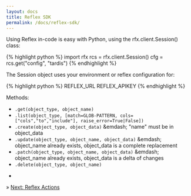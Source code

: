 ```yaml
---
layout: docs
title: Reflex SDK
permalink: /docs/reflex-sdk/
---
```


Using Reflex in-code is easy with Python, using the rfx.client.Session() class:

{% highlight python %}
    import rfx
    rcs = rfx.client.Session()
    cfg = rcs.get("config", "tardis")
{% endhighlight %}

The Session object uses your environment or reflex configuration for:

{% highlight python %}
    REFLEX_URL
    REFLEX_APIKEY
{% endhighlight %}

Methods:

* `.get(object_type, object_name)`
* `.list(object_type, [match=GLOB-PATTERN, cols=["cols","to","include"], raise_error=True|False])`
* `.create(object_type, object_data)` &emdash; "name" must be in object_data
* `.update(object_type, object_name, object_data)` &emdash; object_name already exists, object_data is a complete replacement
* `.patch(object_type, object_name, object_data)` &emdash; object_name already exists, object_data is a delta of changes
* `.delete(object_type, object_name)`

-

&raquo; [Next: Reflex Actions](/docs/reflex-actions/)
